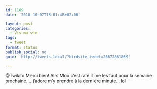 ```yaml
---
id: 1169
date: '2010-10-07T18:01:48+02:00'

layout: post
categories:
  - Vis ma vie
tags:
  - tweet
format: status
publish_social: no
guid: 'http://tweets.local/?birdsite_tweet=26672861869'

---
```


@Twikito Merci bien! Alrs Moo c’est raté il me les faut pour la semaine prochaine…. j’adore m’y prendre à la dernière minute… lol